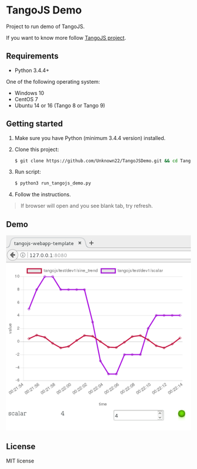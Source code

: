 # TangoJS Demo

Project to run demo of TangoJS.

If you want to know more follow [TangoJS project](http://tangojs.github.io/).

## Requirements
* Python 3.4.4+

One of the following operating system:
* Windows 10
* CentOS 7
* Ubuntu 14 or 16 (Tango 8 or Tango 9)


## Getting started

1. Make sure you have Python (minimum 3.4.4 version) installed.

2. Clone this project:
   ```bash
   $ git clone https://github.com/Unknown22/TangoJSDemo.git && cd TangoJSDemo/src/
   ```
3. Run script:

    ```bash
    $ python3 run_tangojs_demo.py
    ```

4. Follow the instructions.

> If browser will open and you see blank tab, try refresh.

## Demo

![TangoJS Demo](src/images/demo.png?raw=true)

## License
MIT license